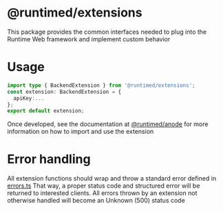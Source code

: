 # @runtimed/extensions

This package provides the common interfaces needed to plug into the Runtime Web framework and implement custom behavior

# Usage

```ts
import type { BackendExtension } from '@runtimed/extensions';
const extension: BackendExtension = {
  apiKey:...
};
export default extension;
```

Once developed, see the documentation at [@runtimed/anode](https://github.com/runtimed/anode) for more information on how to import and use the extension

# Error handling

All extension functions should wrap and throw a standard error defined in [errors.ts](./src/errors.ts)
That way, a proper status code and structured error will be returned to interested clients. All errors thrown by an extension not otherwise handled will become an Unknown (500) status code
